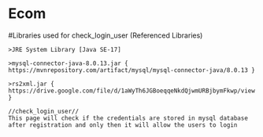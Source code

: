 # Ecom

  #Libraries used for check_login_user (Referenced Libraries)
   
   
    >JRE System Library [Java SE-17]
    
    >mysql-connector-java-8.0.13.jar { https://mvnrepository.com/artifact/mysql/mysql-connector-java/8.0.13 }
    
    >rs2xml.jar { https://drive.google.com/file/d/1aWyTh6JGBoeqqeNkdQjwmURBjbymFkwp/view }   
    
    //check_login_user//
    This page will check if the credentials are stored in mysql database after registration and only then it will allow the users to login 
    
